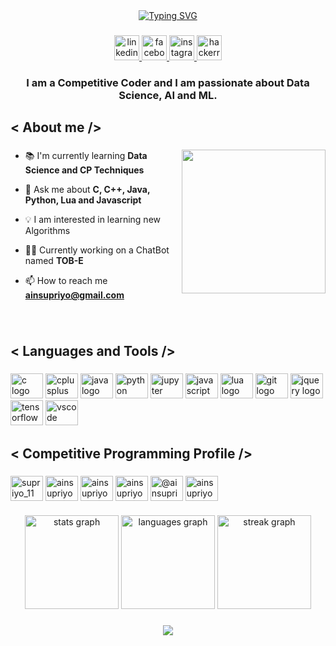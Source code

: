 <div align="center">
<a href="https://git.io/typing-svg"><img src="https://readme-typing-svg.demolab.com?font=Fire+Code&weight=900&size=40&pause=1000&center=true&multiline=true&width=850&height=100&lines=%3C+Hi+%F0%9F%91%8B+I+am+Supriyo+Ain+aka+%22ainsu%22%2F%3E" alt="Typing SVG" /></a>
</div>

###

<div align="center">
  <a href="https://www.linkedin.com/in/ainsupriyo/" target="_blank">
    <img src="https://img.shields.io/static/v1?message=LinkedIn&logo=linkedin&label=&color=0077B5&logoColor=white&labelColor=&style=for-the-badge" height="40" alt="linkedin logo"  />
  </a>
  <a href="https://www.facebook.com/supriyo.ain.7/" target="_blank">
    <img src="https://img.shields.io/static/v1?message=Facebook&logo=facebook&label=&color=1877F2&logoColor=white&labelColor=&style=for-the-badge" height="40" alt="facebook logo"  />
  </a>
  <a href="https://www.instagram.com/ainsupriyo/" target="_blank">
    <img src="https://img.shields.io/static/v1?message=Instagram&logo=instagram&label=&color=E4405F&logoColor=white&labelColor=&style=for-the-badge" height="40" alt="instagram logo"  />
  </a>
  <a href="https://www.hackerrank.com/ainsupriyo" target="_blank">
    <img src="https://img.shields.io/static/v1?message=HackerRank&logo=hackerrank&label=&color=2EC866&logoColor=white&labelColor=&style=for-the-badge" height="40" alt="hackerrank logo"  />
  </a>
</div>

###

<h3 align="center">I am a Competitive Coder and I am passionate about Data Science, AI and ML.</h3>

###

<h2 align="left">< About me /></h2>

###

<img align="right" height="230" src="https://miro.medium.com/v2/resize:fit:1400/1*Urc28sbnORGOW5oyohQ06g.gif"  />

###

- 📚 I'm currently learning **Data Science and CP Techniques**

- 💬 Ask me about **C, C++, Java, Python, Lua and Javascript**

- 💡 I am interested in learning new Algorithms

- 👨‍💻 Currently working on a ChatBot named **TOB-E**

- 📫 How to reach me **ainsupriyo@gmail.com**

###

<br clear="both">

<h2 align="left">< Languages and Tools /></h2>

###

<div align="left">
  <img src="https://cdn.jsdelivr.net/gh/devicons/devicon/icons/c/c-original.svg" height="40" width="52" alt="c logo"  />
  <img src="https://cdn.jsdelivr.net/gh/devicons/devicon/icons/cplusplus/cplusplus-original.svg" height="40" width="52" alt="cplusplus logo"  />
  <img src="https://cdn.jsdelivr.net/gh/devicons/devicon/icons/java/java-original.svg" height="40" width="52" alt="java logo"  />
  <img src="https://cdn.jsdelivr.net/gh/devicons/devicon/icons/python/python-original.svg" height="40" width="52" alt="python logo"  />
  <img src="https://cdn.jsdelivr.net/gh/devicons/devicon/icons/jupyter/jupyter-original.svg" height="40" width="52" alt="jupyter logo"  />
  <img src="https://cdn.jsdelivr.net/gh/devicons/devicon/icons/javascript/javascript-original.svg" height="40" width="52" alt="javascript logo"  />
  <img src="https://cdn.jsdelivr.net/gh/devicons/devicon/icons/lua/lua-original.svg" height="40" width="52" alt="lua logo"  />
  <img src="https://cdn.jsdelivr.net/gh/devicons/devicon/icons/git/git-original.svg" height="40" width="52" alt="git logo"  />
  <img src="https://cdn.jsdelivr.net/gh/devicons/devicon/icons/jquery/jquery-original.svg" height="40" width="52" alt="jquery logo"  />
  <img src="https://cdn.jsdelivr.net/gh/devicons/devicon/icons/tensorflow/tensorflow-original.svg" height="40" width="52" alt="tensorflow logo"  />
  <img src="https://cdn.jsdelivr.net/gh/devicons/devicon/icons/vscode/vscode-original.svg" height="40" width="52" alt="vscode logo"  />
</div>

###

<h2 align="left">< Competitive Programming Profile /></h2>

###

<p align="left">
<a href="https://www.codechef.com/users/supriyo_11" target="blank"><img align="center" src="https://cdn.jsdelivr.net/npm/simple-icons@3.1.0/icons/codechef.svg" alt="supriyo_11" height="40" width="52" /></a>
<a href="https://www.hackerrank.com/ainsupriyo" target="blank"><img align="center" src="https://raw.githubusercontent.com/rahuldkjain/github-profile-readme-generator/master/src/images/icons/Social/hackerrank.svg" alt="ainsupriyo" height="40" width="52" /></a>
<a href="https://codeforces.com/profile/ainsupriyo" target="blank"><img align="center" src="https://raw.githubusercontent.com/rahuldkjain/github-profile-readme-generator/master/src/images/icons/Social/codeforces.svg" alt="ainsupriyo" height="40" width="52" /></a>
<a href="https://www.leetcode.com/ainsupriyo" target="blank"><img align="center" src="https://raw.githubusercontent.com/rahuldkjain/github-profile-readme-generator/master/src/images/icons/Social/leet-code.svg" alt="ainsupriyo" height="40" width="52" /></a>
<a href="https://www.hackerearth.com/@ainsupriyo" target="blank"><img align="center" src="https://raw.githubusercontent.com/rahuldkjain/github-profile-readme-generator/master/src/images/icons/Social/hackerearth.svg" alt="@ainsupriyo" height="40" width="52" /></a>
<a href="https://auth.geeksforgeeks.org/user/ainsupriyo" target="blank"><img align="center" src="https://raw.githubusercontent.com/rahuldkjain/github-profile-readme-generator/master/src/images/icons/Social/geeks-for-geeks.svg" alt="ainsupriyo" height="40" width="52" /></a>
</p>

###

<div align="center">
  <img src="https://github-readme-stats.vercel.app/api?username=rikisupriyo&hide_title=false&hide_rank=false&show_icons=true&include_all_commits=true&count_private=true&disable_animations=false&theme=highcontrast&locale=en&hide_border=true&order=1" height="150" alt="stats graph"  />
  <img src="https://github-readme-stats.vercel.app/api/top-langs?username=rikisupriyo&locale=en&hide_title=false&layout=compact&card_width=320&langs_count=5&theme=highcontrast&hide_border=true&order=2" height="150" alt="languages graph"  />
  <img src="https://streak-stats.demolab.com?user=rikisupriyo&locale=en&mode=weekly&theme=highcontrast&hide_border=true&border_radius=20&order=3" height="150" alt="streak graph"  />
</div>

###

<div align="center">
  <img src="https://profile-counter.glitch.me/rikisupriyo/count.svg?"  />
</div>

